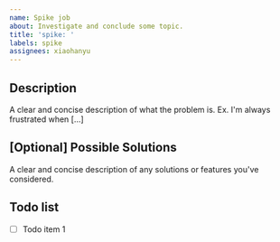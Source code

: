 ```yaml
---
name: Spike job
about: Investigate and conclude some topic.
title: 'spike: '
labels: spike
assignees: xiaohanyu
---
```


## Description

A clear and concise description of what the problem is. Ex. I'm always
frustrated when [...]

## [Optional] Possible Solutions

A clear and concise description of any solutions or features you've considered.

## Todo list

- [ ] Todo item 1
